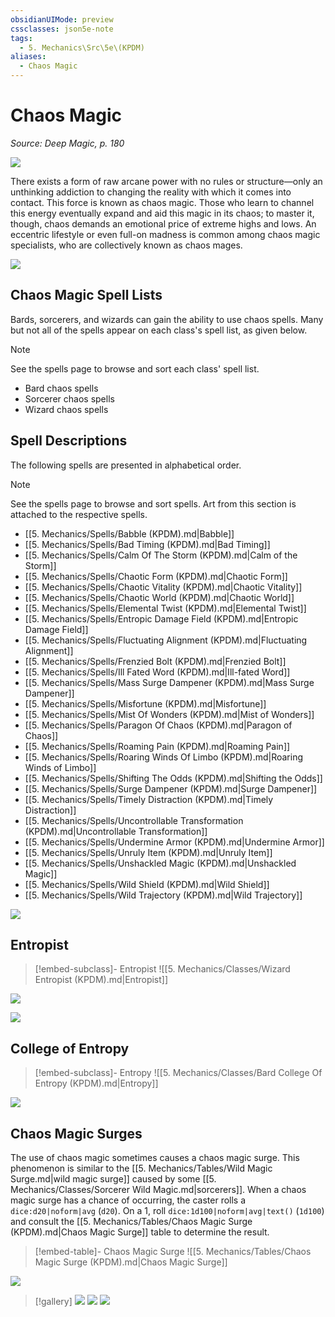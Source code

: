 ```yaml
---
obsidianUIMode: preview
cssclasses: json5e-note
tags:
  - 5. Mechanics\Src\5e\(KPDM)
aliases:
  - Chaos Magic
---
```

# Chaos Magic
*Source: Deep Magic, p. 180* 

![](https://raw.githubusercontent.com/TheGiddyLimit/homebrew/master/_img/KPDM/full/001-0522.webp#center)

There exists a form of raw arcane power with no rules or structure—only an unthinking addiction to changing the reality with which it comes into contact. This force is known as chaos magic. Those who learn to channel this energy eventually expand and aid this magic in its chaos; to master it, though, chaos demands an emotional price of extreme highs and lows. An eccentric lifestyle or even full-on madness is common among chaos magic specialists, who are collectively known as chaos mages.

![](https://raw.githubusercontent.com/TheGiddyLimit/homebrew/master/_img/KPDM/0044.webp#center)

## Chaos Magic Spell Lists

Bards, sorcerers, and wizards can gain the ability to use chaos spells. Many but not all of the spells appear on each class's spell list, as given below.

> [!note]
> See the spells page to browse and sort each class' spell list.

- Bard chaos spells  
- Sorcerer chaos spells  
- Wizard chaos spells  

## Spell Descriptions

The following spells are presented in alphabetical order.

> [!note]
> See the spells page to browse and sort spells. Art from this section is attached to the respective spells.

- [[5. Mechanics/Spells/Babble (KPDM).md\|Babble]]  
- [[5. Mechanics/Spells/Bad Timing (KPDM).md\|Bad Timing]]  
- [[5. Mechanics/Spells/Calm Of The Storm (KPDM).md\|Calm of the Storm]]  
- [[5. Mechanics/Spells/Chaotic Form (KPDM).md\|Chaotic Form]]  
- [[5. Mechanics/Spells/Chaotic Vitality (KPDM).md\|Chaotic Vitality]]  
- [[5. Mechanics/Spells/Chaotic World (KPDM).md\|Chaotic World]]  
- [[5. Mechanics/Spells/Elemental Twist (KPDM).md\|Elemental Twist]]  
- [[5. Mechanics/Spells/Entropic Damage Field (KPDM).md\|Entropic Damage Field]]  
- [[5. Mechanics/Spells/Fluctuating Alignment (KPDM).md\|Fluctuating Alignment]]  
- [[5. Mechanics/Spells/Frenzied Bolt (KPDM).md\|Frenzied Bolt]]  
- [[5. Mechanics/Spells/Ill Fated Word (KPDM).md\|Ill-fated Word]]  
- [[5. Mechanics/Spells/Mass Surge Dampener (KPDM).md\|Mass Surge Dampener]]  
- [[5. Mechanics/Spells/Misfortune (KPDM).md\|Misfortune]]  
- [[5. Mechanics/Spells/Mist Of Wonders (KPDM).md\|Mist of Wonders]]  
- [[5. Mechanics/Spells/Paragon Of Chaos (KPDM).md\|Paragon of Chaos]]  
- [[5. Mechanics/Spells/Roaming Pain (KPDM).md\|Roaming Pain]]  
- [[5. Mechanics/Spells/Roaring Winds Of Limbo (KPDM).md\|Roaring Winds of Limbo]]  
- [[5. Mechanics/Spells/Shifting The Odds (KPDM).md\|Shifting the Odds]]  
- [[5. Mechanics/Spells/Surge Dampener (KPDM).md\|Surge Dampener]]  
- [[5. Mechanics/Spells/Timely Distraction (KPDM).md\|Timely Distraction]]  
- [[5. Mechanics/Spells/Uncontrollable Transformation (KPDM).md\|Uncontrollable Transformation]]  
- [[5. Mechanics/Spells/Undermine Armor (KPDM).md\|Undermine Armor]]  
- [[5. Mechanics/Spells/Unruly Item (KPDM).md\|Unruly Item]]  
- [[5. Mechanics/Spells/Unshackled Magic (KPDM).md\|Unshackled Magic]]  
- [[5. Mechanics/Spells/Wild Shield (KPDM).md\|Wild Shield]]  
- [[5. Mechanics/Spells/Wild Trajectory (KPDM).md\|Wild Trajectory]]  

![](https://raw.githubusercontent.com/TheGiddyLimit/homebrew/master/_img/KPDM/0045.webp#center)

## Entropist

> [!embed-subclass]- Entropist
> ![[5. Mechanics/Classes/Wizard Entropist (KPDM).md\|Entropist]]

![](https://raw.githubusercontent.com/TheGiddyLimit/homebrew/master/_img/KPDM/0049.webp#center)

![](https://raw.githubusercontent.com/TheGiddyLimit/homebrew/master/_img/KPDM/full/001-0561.webp#center)

## College of Entropy

> [!embed-subclass]- Entropy
> ![[5. Mechanics/Classes/Bard College Of Entropy (KPDM).md\|Entropy]]

![](https://raw.githubusercontent.com/TheGiddyLimit/homebrew/master/_img/KPDM/0050.webp#center)

## Chaos Magic Surges

The use of chaos magic sometimes causes a chaos magic surge. This phenomenon is similar to the [[5. Mechanics/Tables/Wild Magic Surge.md\|wild magic surge]] caused by some [[5. Mechanics/Classes/Sorcerer Wild Magic.md\|sorcerers]]. When a chaos magic surge has a chance of occurring, the caster rolls a `dice:d20|noform|avg` (`d20`). On a 1, roll `dice:1d100|noform|avg|text()` (`1d100`) and consult the [[5. Mechanics/Tables/Chaos Magic Surge (KPDM).md\|Chaos Magic Surge]] table to determine the result.

> [!embed-table]- Chaos Magic Surge
> ![[5. Mechanics/Tables/Chaos Magic Surge (KPDM).md\|Chaos Magic Surge]]

![](https://raw.githubusercontent.com/TheGiddyLimit/homebrew/master/_img/KPDM/0051.webp#center)

> [!gallery]
> ![](https://raw.githubusercontent.com/TheGiddyLimit/homebrew/master/_img/KPDM/0052.webp#gallery)
> ![](https://raw.githubusercontent.com/TheGiddyLimit/homebrew/master/_img/KPDM/0053.webp#gallery)
> ![](https://raw.githubusercontent.com/TheGiddyLimit/homebrew/master/_img/KPDM/0054.webp#gallery)
